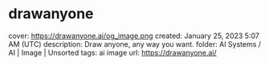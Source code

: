 # drawanyone

cover: https://drawanyone.ai/og_image.png
created: January 25, 2023 5:07 AM (UTC)
description: Draw anyone, any way you want.
folder: AI Systems / AI | Image | Unsorted
tags: ai image
url: https://drawanyone.ai/
